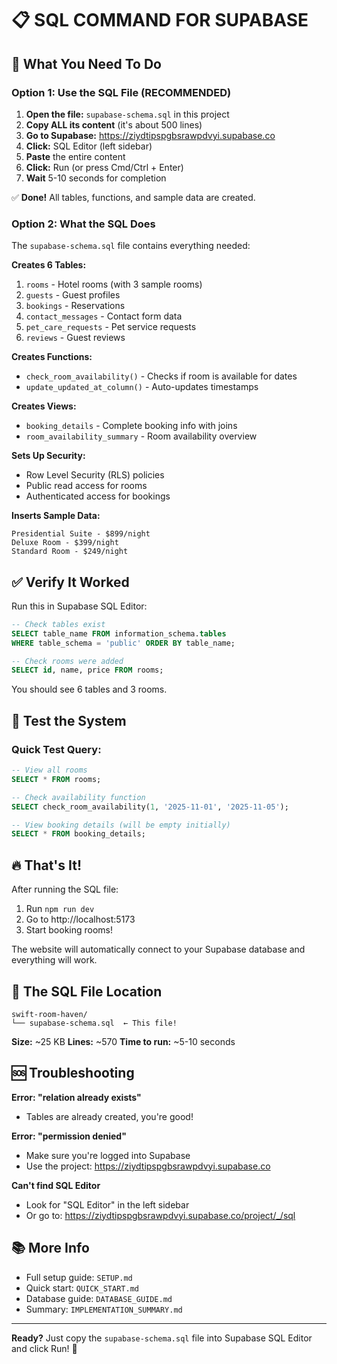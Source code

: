 # 📋 SQL COMMAND FOR SUPABASE

## 🎯 What You Need To Do

### Option 1: Use the SQL File (RECOMMENDED)

1. **Open the file:** `supabase-schema.sql` in this project
2. **Copy ALL its content** (it's about 500 lines)
3. **Go to Supabase:** https://ziydtipspgbsrawpdvyi.supabase.co
4. **Click:** SQL Editor (left sidebar)
5. **Paste** the entire content
6. **Click:** Run (or press Cmd/Ctrl + Enter)
7. **Wait** 5-10 seconds for completion

✅ **Done!** All tables, functions, and sample data are created.

### Option 2: What the SQL Does

The `supabase-schema.sql` file contains everything needed:

**Creates 6 Tables:**
1. `rooms` - Hotel rooms (with 3 sample rooms)
2. `guests` - Guest profiles
3. `bookings` - Reservations
4. `contact_messages` - Contact form data
5. `pet_care_requests` - Pet service requests
6. `reviews` - Guest reviews

**Creates Functions:**
- `check_room_availability()` - Checks if room is available for dates
- `update_updated_at_column()` - Auto-updates timestamps

**Creates Views:**
- `booking_details` - Complete booking info with joins
- `room_availability_summary` - Room availability overview

**Sets Up Security:**
- Row Level Security (RLS) policies
- Public read access for rooms
- Authenticated access for bookings

**Inserts Sample Data:**
```
Presidential Suite - $899/night
Deluxe Room - $399/night
Standard Room - $249/night
```

## ✅ Verify It Worked

Run this in Supabase SQL Editor:

```sql
-- Check tables exist
SELECT table_name FROM information_schema.tables 
WHERE table_schema = 'public' ORDER BY table_name;

-- Check rooms were added
SELECT id, name, price FROM rooms;
```

You should see 6 tables and 3 rooms.

## 🧪 Test the System

### Quick Test Query:

```sql
-- View all rooms
SELECT * FROM rooms;

-- Check availability function
SELECT check_room_availability(1, '2025-11-01', '2025-11-05');

-- View booking details (will be empty initially)
SELECT * FROM booking_details;
```

## 🔥 That's It!

After running the SQL file:
1. Run `npm run dev`
2. Go to http://localhost:5173
3. Start booking rooms!

The website will automatically connect to your Supabase database and everything will work.

## 📄 The SQL File Location

```
swift-room-haven/
└── supabase-schema.sql  ← This file!
```

**Size:** ~25 KB
**Lines:** ~570
**Time to run:** ~5-10 seconds

## 🆘 Troubleshooting

**Error: "relation already exists"**
- Tables are already created, you're good!

**Error: "permission denied"**
- Make sure you're logged into Supabase
- Use the project: https://ziydtipspgbsrawpdvyi.supabase.co

**Can't find SQL Editor**
- Look for "SQL Editor" in the left sidebar
- Or go to: https://ziydtipspgbsrawpdvyi.supabase.co/project/_/sql

## 📚 More Info

- Full setup guide: `SETUP.md`
- Quick start: `QUICK_START.md`
- Database guide: `DATABASE_GUIDE.md`
- Summary: `IMPLEMENTATION_SUMMARY.md`

---

**Ready?** Just copy the `supabase-schema.sql` file into Supabase SQL Editor and click Run! 🚀
